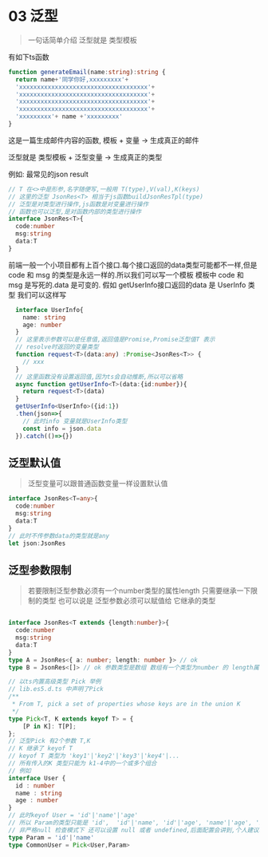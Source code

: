 # 03 泛型

> 一句话简单介绍 泛型就是 类型模板

有如下ts函数
```typescript
function generateEmail(name:string):string {
  return name+'同学你好,xxxxxxxxx'+
  'xxxxxxxxxxxxxxxxxxxxxxxxxxxxxxxxxxxx'+
  'xxxxxxxxxxxxxxxxxxxxxxxxxxxxxxxxxxxx'+
  'xxxxxxxxxxxxxxxxxxxxxxxxxxxxxxxxxxxx'+
  'xxxxxxxxxxxxxxxxxxxxxxxxxxxxxxxxxxxx'+
  'xxxxxxxxx'+ name +'xxxxxxxxx'
}
```
这是一篇生成邮件内容的函数, 模板 + 变量 -> 生成真正的邮件

泛型就是 类型模板 + 泛型变量 -> 生成真正的类型

例如: 最常见的json result
```typescript
// T 在<>中是形参,名字随便写,一般用 T(type),V(val),K(keys)
// 这里的泛型 JsonRes<T> 相当于js函数buildJsonResTpl(type)
// 泛型是对类型进行操作,js函数是对变量进行操作
// 函数也可以泛型,是对函数内部的类型进行操作
interface JsonRes<T>{
  code:number
  msg:string
  data:T
}
```
前端一般一个小项目都有上百个接口.每个接口返回的data类型可能都不一样,但是code 和 msg 的类型是永远一样的.所以我们可以写一个模板 模板中 code 和 msg 是写死的.data 是可变的.
假如 getUserInfo接口返回的data 是 UserInfo 类型 我们可以这样写
```typescript
  interface UserInfo{
    name: string
    age: number
  }
  // 这里表示参数可以是任意值,返回值是Promise,Promise泛型值T 表示
  // resolve时返回的变量类型
  function request<T>(data:any) :Promise<JsonRes<T>> {
    // xxx 
  }
  // 这里函数没有设置返回值,因为ts会自动推断,所以可以省略
  async function getUserInfo<T>(data:{id:number}){
    return request<T>(data)
  }
  getUserInfo<UserInfo>({id:1})
  .then(json=>{
    // 此时info 变量就是UserInfo类型
    const info = json.data
  }).catch(()=>{})

```

## 泛型默认值

> 泛型变量可以跟普通函数变量一样设置默认值
```typescript
interface JsonRes<T=any>{
  code:number
  msg:string
  data:T
}
// 此时不传参数data的类型就是any
let json:JsonRes
```

## 泛型参数限制
> 若要限制泛型参数必须有一个number类型的属性length 只需要继承一下限制的类型
> 也可以说是 泛型参数必须可以赋值给 它继承的类型
```typescript

interface JsonRes<T extends {length:number}>{
  code:number
  msg:string
  data:T
}
type A = JsonRes<{ a: number; length: number }> // ok
type B = JsonRes<[]> // ok 参数类型是数组 数组有一个类型为number 的 length属性

// 以ts内置高级类型 Pick 举例
// lib.es5.d.ts 中声明了Pick
/**
 * From T, pick a set of properties whose keys are in the union K
 */
type Pick<T, K extends keyof T> = {
    [P in K]: T[P];
};
// 泛型Pick 有2个参数 T,K
// K 继承了 keyof T
// keyof T 类型为 'key1'|'key2'|'key3'|'key4'|...
// 所有传入的K 类型只能为 k1-4中的一个或多个组合
// 例如
interface User {
  id : number
  name : string
  age : number
}
// 此时keyof User = 'id'|'name'|'age'
// 所以 Param的类型只能是 'id',  'id'|'name', 'id'|'age', 'name'|'age', 'id'|'name'|'age'
// 非严格null 检查模式下 还可以设置 null 或者 undefined,后面配置会讲到,个人建议尽量严格模式
type Param = 'id'|'name'
type CommonUser = Pick<User,Param>
```
